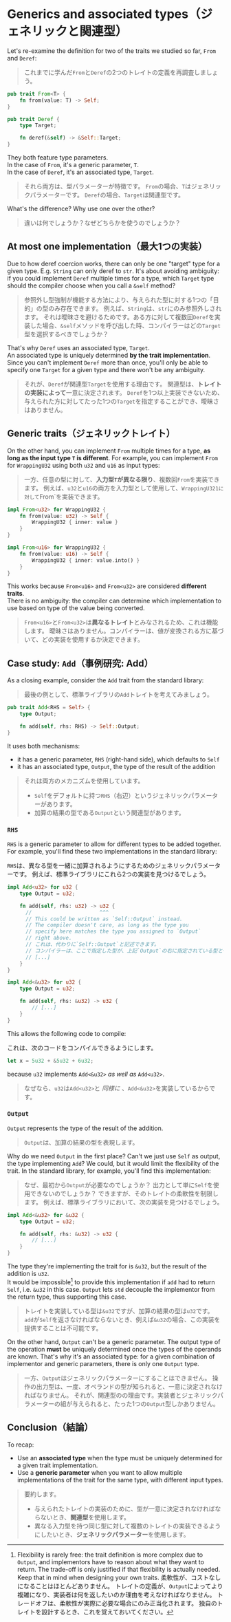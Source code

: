 # Generics and associated types（ジェネリックと関連型）

Let's re-examine the definition for two of the traits we studied so far, `From` and `Deref`:

> これまでに学んだ`From`と`Deref`の2つのトレイトの定義を再調査しましょう。

```rust
pub trait From<T> {
    fn from(value: T) -> Self;
}

pub trait Deref {
    type Target;

    fn deref(&self) -> &Self::Target;
}
```

They both feature type parameters.\
In the case of `From`, it's a generic parameter, `T`.\
In the case of `Deref`, it's an associated type, `Target`.

> それら両方は、型パラメーターが特徴です。
> `From`の場合、`T`はジェネリックパラメーターです。
> `Deref`の場合、`Target`は関連型です。

What's the difference? Why use one over the other?

> 違いは何でしょうか？なぜどちらかを使うのでしょうか？

## At most one implementation（最大1つの実装）

Due to how deref coercion works, there can only be one "target" type for a given type. E.g. `String` can
only deref to `str`.
It's about avoiding ambiguity: if you could implement `Deref` multiple times for a type,
which `Target` type should the compiler choose when you call a `&self` method?

> 参照外し型強制が機能する方法により、与えられた型に対する1つの「目的」の型のみ存在できます。
> 例えば、`String`は、`str`にのみ参照外しされます。
> それは曖昧さを避けるためです。ある方に対して複数回`Deref`を実装した場合、`&self`メソッドを呼び出した時、コンパイラーはどの`Target`型を選択するべきでしょうか？

That's why `Deref` uses an associated type, `Target`.\
An associated type is uniquely determined **by the trait implementation**.
Since you can't implement `Deref` more than once, you'll only be able to specify one `Target` for a given type
and there won't be any ambiguity.

> それが、`Deref`が関連型`Target`を使用する理由です。
> 関連型は、**トレイトの実装によって**一意に決定されます。
> `Deref`を1つ以上実装できないため、与えられた方に対してたった1つの`Target`を指定することができ、曖昧さはありません。

## Generic traits（ジェネリックトレイト）

On the other hand, you can implement `From` multiple times for a type, **as long as the input type `T` is different**.
For example, you can implement `From` for `WrappingU32` using both `u32` and `u16` as input types:

> 一方、任意の型に対して、**入力型`T`が異なる限り**、複数回`From`を実装できます。
> 例えば、`u32`と`u16`の両方を入力型として使用して、`WrappingU321に対して`From`を実装できます。

```rust
impl From<u32> for WrappingU32 {
    fn from(value: u32) -> Self {
        WrappingU32 { inner: value }
    }
}

impl From<u16> for WrappingU32 {
    fn from(value: u16) -> Self {
        WrappingU32 { inner: value.into() }
    }
}
```

This works because `From<u16>` and `From<u32>` are considered **different traits**.\
There is no ambiguity: the compiler can determine which implementation to use based on type of the value being converted.

> `From<u16>`と`From<u32>`は**異なるトレイト**とみなされるため、これは機能します。
> 曖昧さはありません。コンパイラーは、値が変換される方に基づいて、どの実装を使用するか決定できます。

## Case study: `Add`（事例研究: Add）

As a closing example, consider the `Add` trait from the standard library:

> 最後の例として、標準ライブラリの`Add`トレイトを考えてみましょう。

```rust
pub trait Add<RHS = Self> {
    type Output;

    fn add(self, rhs: RHS) -> Self::Output;
}
```

It uses both mechanisms:

- it has a generic parameter, `RHS` (right-hand side), which defaults to `Self`
- it has an associated type, `Output`, the type of the result of the addition

> それは両方のメカニズムを使用しています。
>
> - `Self`をデフォルトに持つ`RHS`（右辺）というジェネリックパラメーターがあります。
> - 加算の結果の型である`Output`という関連型があります。

### `RHS`

`RHS` is a generic parameter to allow for different types to be added together.\
For example, you'll find these two implementations in the standard library:

`RHS`は、異なる型を一緒に加算されるようにするためのジェネリックパラメーターです。
例えば、標準ライブラリにこれら2つの実装を見つけるでしょう。

```rust
impl Add<u32> for u32 {
    type Output = u32;

    fn add(self, rhs: u32) -> u32 {
      //                      ^^^
      // This could be written as `Self::Output` instead.
      // The compiler doesn't care, as long as the type you
      // specify here matches the type you assigned to `Output`
      // right above.
      // これは、代わりに`Self::Output`と記述できます。
      // コンパイラーは、ここで指定した型が、上記`Output`の右に指定されている型と一致している限り気にしません。
      // [...]
    }
}

impl Add<&u32> for u32 {
    type Output = u32;

    fn add(self, rhs: &u32) -> u32 {
        // [...]
    }
}
```

This allows the following code to compile:

これは、次のコードをコンパイルできるようにします。

```rust
let x = 5u32 + &5u32 + 6u32;
```

because `u32` implements `Add<&u32>` _as well as_ `Add<u32>`.

> なぜなら、`u32`は`Add<u32>`と _同様に_ 、`Add<&u32>`を実装しているからです。

### `Output`

`Output` represents the type of the result of the addition.

> `Output`は、加算の結果の型を表現します。

Why do we need `Output` in the first place? Can't we just use `Self` as output, the type implementing `Add`?
We could, but it would limit the flexibility of the trait. In the standard library, for example, you'll find
this implementation:

> なぜ、最初から`Output`が必要なのでしょうか？
> 出力として単に`Self`を使用できないのでしょうか？
> できますが、そのトレイトの柔軟性を制限します。
> 例えば、標準ライブラリにおいて、次の実装を見つけるでしょう。

```rust
impl Add<&u32> for &u32 {
    type Output = u32;

    fn add(self, rhs: &u32) -> u32 {
        // [...]
    }
}
```

The type they're implementing the trait for is `&u32`, but the result of the addition is `u32`.\
It would be impossible[^flexible] to provide this implementation if `add` had to return `Self`, i.e. `&u32` in this case.
`Output` lets `std` decouple the implementor from the return type, thus supporting this case.

> トレイトを実装している型は`&u32`ですが、加算の結果の型は`u32`です。
> `add`が`Self`を返さなければならないとき、例えば`&u32`の場合、この実装を提供することは不可能です。

On the other hand, `Output` can't be a generic parameter. The output type of the operation **must** be uniquely determined
once the types of the operands are known. That's why it's an associated type: for a given combination of implementor
and generic parameters, there is only one `Output` type.

> 一方、`Output`はジェネリックパラメーターにすることはできません。
> 操作の出力型は、一度、オペランドの型が知られると、一意に決定されなければなりません。
> それが、関連型のの理由です。実装者とジェネリックパラメーターの組が与えられると、たった1つの`Output`型しかありません。

## Conclusion（結論）

To recap:

- Use an **associated type** when the type must be uniquely determined for a given trait implementation.
- Use a **generic parameter** when you want to allow multiple implementations of the trait for the same type,
  with different input types.

> 要約します。
>
> - 与えられたトレイトの実装のために、型が一意に決定されなければならないとき、**関連型**を使用します。
> - 異なる入力型を持つ同じ型に対して複数のトレイトの実装できるようにしたいとき、**ジェネリックパラメーター**を使用します。

[^flexible]: Flexibility is rarely free: the trait definition is more complex due to `Output`, and implementors have to reason about
what they want to return. The trade-off is only justified if that flexibility is actually needed. Keep that in mind
when designing your own traits.
柔軟性が、コストなしになることはほとんどありません。
トレイトの定義が、`Output`によってより複雑になり、実装者は何を返したいのか理由を考えなければなりません。
トレードオフは、柔軟性が実際に必要な場合にのみ正当化されます。
独自のトレイトを設計するとき、これを覚えておいてください。
